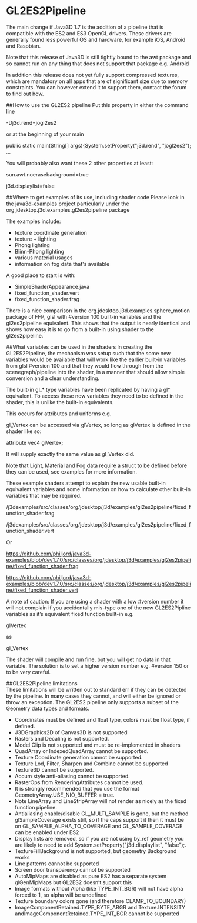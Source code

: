 GL2ES2Pipeline
===
The main change if Java3D 1.7 is the addition of a pipeline that is compatible with the ES2 and ES3 OpenGL drivers.
These drivers are generally found less powerful OS and hardware, for example iOS, Android and Raspbian.

Note that this release of Java3D is still tightly bound to the awt package and so cannot run on any thing that does not support that package e.g. Android

In addition this release does not yet fully support compressed textures, which are mandatory on all apps that are of significant size due to memory constraints. You can however extend it to support them, contact the forum to find out how.


##How to use the GL2ES2 pipeline
Put this property in either the command line 

-Dj3d.rend=jogl2es2

or at the beginning of your main

public static main(String[] args){System.setProperty("j3d.rend", "jogl2es2"); …

You will probably also want these 2 other properties at least:

sun.awt.noerasebackground=true

j3d.displaylist=false 

##Where to get examples of its use, including shader code
Please look in the [java3d-examples](https://github.com/philjord/java3d-examples.git) project particularly under the org.jdesktop.j3d.examples.gl2es2pipeline package

The examples include:
* texture coordinate generation
* texture + lighting
* Phong lighting
* Blinn-Phong lighting
* various material usages
* information on fog data that's available

A good place to start is with:
* SimpleShaderAppearance.java 
* fixed_function_shader.vert 
* fixed_function_shader.frag


There is a nice comparison in the org.jdesktop.j3d.examples.sphere_motion package of FFP, glsl with \#version 100 built-in variables and the gl2es2pipeline equivalent. This shows that the output is nearly identical and shows how easy it is to go from a built-in using shader to the gl2es2pipeline.

##What variables can be used in the shaders
In creating the GL2ES2Pipeline, the mechanism was setup such that the some new variables would be available that will work like the earlier built-in variables from glsl \#version 100 and that they would flow through from the scenegraph/pipeline into the shader, in a manner that should  allow simple conversion and a clear understanding.

The built-in gl\_\* type variables have been replicated by having a gl\* equivalent.
To access these new variables they need to be defined in the shader, this is unlike the built-in equivalents.  

This occurs for attributes and uniforms e.g.

gl\_Vertex can be accessed via glVertex, so long as glVertex is defined in the shader like so:

attribute vec4 glVertex;

It will supply exactly the same value as gl\_Vertex did.

Note that Light, Material and Fog data require a struct to be defined before they can be used, see examples for more information.

These example shaders attempt to explain the new usable built-in equivalent variables and some information on how to calculate other built-in variables that may be required.

/j3dexamples/src/classes/org/jdesktop/j3d/examples/gl2es2pipeline/fixed\_function\_shader.frag

/j3dexamples/src/classes/org/jdesktop/j3d/examples/gl2es2pipeline/fixed\_function\_shader.vert

Or

<https://github.com/philjord/java3d-examples/blob/dev1.7.0/src/classes/org/jdesktop/j3d/examples/gl2es2pipeline/fixed_function_shader.frag>

<https://github.com/philjord/java3d-examples/blob/dev1.7.0/src/classes/org/jdesktop/j3d/examples/gl2es2pipeline/fixed_function_shader.vert>

A note of caution:
If you are using a shader with a low \#version number it will not complain if you accidentally mis-type one of the new GL2ES2Pipline variables as it’s equivalent fixed function built-in e.g.

glVertex 

as

gl_Vertex

The shader will compile and run fine, but you will get no data in that variable. The solution is to set a higher version number e.g. \#version 150 or to be very careful.


##GL2ES2Pipeline limitations  
These limitations will be written out to standard err if they can be detected by the pipeline. In many cases they cannot, and will either be ignored or throw an exception.
The GL2ES2 pipeline only supports a subset of the Geometry data types and formats.
* Coordinates must be defined and float type, colors must be float type, if defined. 
* J3DGraphics2D of Canvas3D is not supported 
* Rasters and Decaling is not supported. 
* Model Clip is not supported and must be re-implemented in shaders 
* QuadArray or IndexedQuadArray cannot be supported. 
* Texture Coordinate generation cannot be supported. 
* Texture Lod, Filter, Sharpen and Combine cannot be supported
* Texture3D cannot be supported. 
* Accum style anti-aliasing cannot be supported. 
* RasterOps from RenderingAttributes cannot be used. 
* It is strongly recommended that you use the format GeometryArray.USE\_NIO\_BUFFER = true. 
* Note LineArray and LineStripArray will not render as nicely as the fixed function pipeline.
* Antialiasing enable/disable GL\_MULTI\_SAMPLE is gone, but the method glSampleCoverage exists still, so if the caps support it then it must be on
GL\_SAMPLE\_ALPHA\_TO\_COVERAGE and GL\_SAMPLE\_COVERAGE can be enabled under ES2
* Display lists are removed, so if you are not using by_ref geometry you are likely to need to add System.setProperty("j3d.displaylist", "false");.
* TextureFillBackground is not supported, but geometry Background works
* Line patterns cannot be supported
* Screen door transparency cannot be supported
* AutoMipMaps are disabled as pure ES2 has a separate system glGenMipMaps but GL2ES2 doesn’t support this
* Image formats without Alpha (like TYPE\_INT\_BGR) will not have alpha forced to 1, so alpha will be undefined
* Texture boundary colors gone (and therefore CLAMP\_TO\_BOUNDARY)
* ImageComponentRetained.TYPE\_BYTE\_ABGR and Texture.INTENSITY andImageComponentRetained.TYPE\_INT\_BGR cannot be supported



